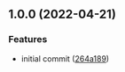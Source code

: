 ## 1.0.0 (2022-04-21)


### Features

* initial commit ([264a189](https://github.com/trallnag/asdf-kubens/commit/264a1898ead635167d835126fd2c962351f75028))
